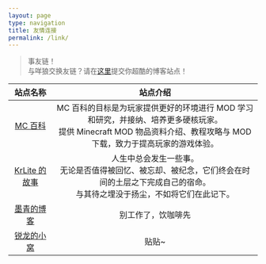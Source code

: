 ```yaml
---
layout: page
type: navigation
title: 友情连接
permalink: /link/
---
```


> 事友链！  
> 与咩狼交换友链？请在[这里](https://github.com/AmarokIce/amarokice.github.io/issues)提交你超酷的博客站点！

|站点名称|站点介绍|
|:---:|:---:|
|[MC 百科](https://mcmod.cn)| MC 百科的目标是为玩家提供更好的环境进行 MOD 学习和研究，并接纳、培养更多硬核玩家。<br /> 提供 Minecraft MOD 物品资料介绍、教程攻略与 MOD 下载，致力于提高玩家的游戏体验。 |
|[KrLite 的故事](https://krlite.github.io)| 人生中总会发生一些事。<br /> 无论是否值得被回忆、被忘却、被纪念，它们终会在时间的土层之下完成自己的宿命。<br /> 与其待之埋没于扬尘，不如将它们在此记下。|
|[墨青的博客](https://blog.blackcyan.top) | 别工作了，饮咖啡先|
|[锐龙的小窝](https://blog.sharpice.top)| 贴贴~|
